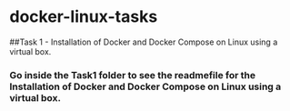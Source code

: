 # docker-linux-tasks

##Task 1 - Installation of Docker and Docker Compose on Linux using a virtual box.

### Go inside the Task1 folder to see the readmefile for the Installation of Docker and Docker Compose on Linux using a virtual box.
